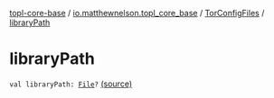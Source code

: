 [topl-core-base](../../index.md) / [io.matthewnelson.topl_core_base](../index.md) / [TorConfigFiles](index.md) / [libraryPath](./library-path.md)

# libraryPath

`val libraryPath: `[`File`](https://docs.oracle.com/javase/6/docs/api/java/io/File.html)`?` [(source)](https://github.com/05nelsonm/TorOnionProxyLibrary-Android/blob/master/topl-core-base/src/main/java/io/matthewnelson/topl_core_base/TorConfigFiles.kt#L84)